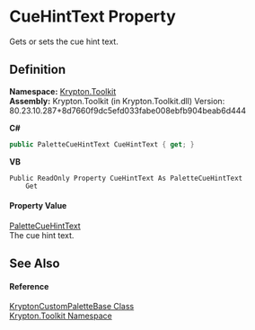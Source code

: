 # CueHintText Property


Gets or sets the cue hint text.



## Definition
**Namespace:** <a href="79d2eac2-21f4-54ff-7552-b20c33c30600.md">Krypton.Toolkit</a>  
**Assembly:** Krypton.Toolkit (in Krypton.Toolkit.dll) Version: 80.23.10.287+8d7660f9dc5efd033fabe008ebfb904beab6d444

**C#**
``` C#
public PaletteCueHintText CueHintText { get; }
```
**VB**
``` VB
Public ReadOnly Property CueHintText As PaletteCueHintText
	Get
```



#### Property Value
<a href="7b74bda2-429a-f833-55bb-6f4edfdcfa86.md">PaletteCueHintText</a>  
The cue hint text.

## See Also


#### Reference
<a href="19e895c2-5326-25bf-d4bb-c7367f234f77.md">KryptonCustomPaletteBase Class</a>  
<a href="79d2eac2-21f4-54ff-7552-b20c33c30600.md">Krypton.Toolkit Namespace</a>  
